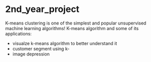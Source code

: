 # 2nd_year_project
K-means clustering is one of the simplest and popular unsupervised machine learning algorithms!
K-means algorithm and some of its applications:
+ visualze k-means algorithm to better understand it 
+ customer segment using k-
+ image depression 
